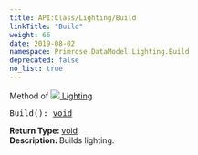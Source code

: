 ```yaml
---
title: API:Class/Lighting/Build
linkTitle: "Build"
weight: 66
date: 2019-08-02
namespace: Primrose.DataModel.Lighting.Build
deprecated: false
no_list: true
---
```

Method of <a href="/docs/api-reference/Class/Lighting"><img src="/icons/silk/lightbulb.png"/>&nbsp;Lighting</a>
<pre class="method-declaration">
Build(): <a class="type" href="/docs/api-reference/System/void">void</a></pre>
<b>Return Type: </b>
<a class="type" href="/docs/api-reference/System/void">void</a>
<br/>
<b>Description: </b>
Builds lighting.


